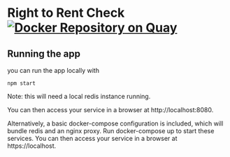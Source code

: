 # Right to Rent Check [![Docker Repository on Quay](https://quay.io/repository/ukhomeofficedigital/rent-check/status "Docker Repository on Quay")](https://quay.io/repository/ukhomeofficedigital/rent-check)

## Running the app

you can run the app locally with

`npm start`

Note: this will need a local redis instance running.

You can then access your service in a browser at http://localhost:8080.

Alternatively, a basic docker-compose configuration is included, which will bundle redis and an nginx proxy. Run docker-compose up to start these services. You can then access your service in a browser at https://localhost.
